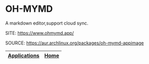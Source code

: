 # OH-MYMD

 A markdown editor,support cloud sync.

 SITE: https://www.ohmymd.app/

 SOURCE: https://aur.archlinux.org/packages/oh-mymd-appimage

 | [Applications](https://portable-linux-apps.github.io/apps.html) | [Home](https://portable-linux-apps.github.io)
 | --- | --- |
